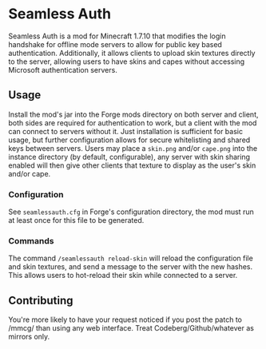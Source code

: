 # Seamless Auth
Seamless Auth is a mod for Minecraft 1.7.10 that modifies the login handshake for offline mode servers to allow for public key based authentication.
Additionally, it allows clients to upload skin textures directly to the server, allowing users to have skins and capes without accessing Microsoft authentication servers.

## Usage
Install the mod's jar into the Forge mods directory on both server and client, both sides are required for authentication to work, but a client with the mod can connect to servers without it. Just installation is sufficient for basic usage, but further configuration allows for secure whitelisting and shared keys between servers.
Users may place a `skin.png` and/or `cape.png` into the instance directory (by default, configurable), any server with skin sharing enabled will then give other clients that texture to display as the user's skin and/or cape.
### Configuration
See `seamlessauth.cfg` in Forge's configuration directory, the mod must run at least once for this file to be generated.
### Commands
The command `/seamlessauth reload-skin` will reload the configuration file and skin textures, and send a message to the server with the new hashes. This allows users to hot-reload their skin while connected to a server.

## Contributing
You're more likely to have your request noticed if you post the patch to /mmcg/ than using any web interface. Treat Codeberg/Github/whatever as mirrors only.